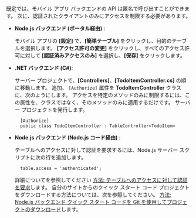 既定では、モバイル アプリ バックエンドの API は匿名で呼び出すことができます。 次に、認証されたクライアントのみにアクセスを制限する必要があります。

+ **Node.js バックエンド (ポータル経由)** :

    モバイル アプリの **[設定]** で、**[簡単テーブル]** をクリックし、目的のテーブルを選択します。 **[アクセス許可の変更]** をクリックし、すべてのアクセス許可に対して **[認証済みアクセスのみ]** を選択し、**[保存]** をクリックします。

+ **.NET バックエンド (C#)**:

    サーバー プロジェクトで、**[Controllers]**、**[TodoItemController.cs]** の順に移動します。 追加、 `[Authorize]` 属性を **TodoItemController** クラスに、次のようにします。 アクセスを特定のメソッドのみに制限するには、この属性を、クラスではなく、そのメソッドのみに適用するだけです。 サーバー プロジェクトを発行します。

        [Authorize]
        public class TodoItemController : TableController<TodoItem>

+ **Node.js バックエンド (Node.js コード経由)** :

    テーブルへのアクセスに対して認証を要求するには、Node.js サーバー スクリプトに次の行を追加します。

        table.access = 'authenticated';

    詳細についてを参照してください [方法: テーブルへのアクセスに対して認証を要求](../articles/app-service-mobile/app-service-mobile-node-backend-how-to-use-server-sdk.md#howto-tables-auth)します。 自分のサイトからのクイック スタート コード プロジェクトをダウンロードする方法については、次を参照してください。 [方法: Node.js バックエンド クイック スタート コードを Git を使用してプロジェクトのダウンロード](../articles/app-service-mobile/app-service-mobile-node-backend-how-to-use-server-sdk.md#download-quickstart)します。






